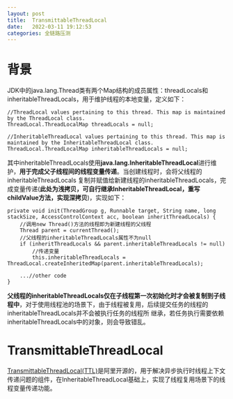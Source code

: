 ```yaml
---
layout: post
title:  TransmittableThreadLocal
date:   2022-03-11 19:12:53
categories: 全链路压测
---
```


# 背景

JDK中的java.lang.Thread类有两个Map结构的成员属性：threadLocals和inheritableThreadLocals，用于维护线程的本地变量，定义如下：

```
//ThreadLocal values pertaining to this thread. This map is maintained by the ThreadLocal class. 
ThreadLocal.ThreadLocalMap threadLocals = null;

//InheritableThreadLocal values pertaining to this thread. This map is maintained by the InheritableThreadLocal class.
ThreadLocal.ThreadLocalMap inheritableThreadLocals = null;
```

其中inheritableThreadLocals使用**java.lang.InheritableThreadLocal**进行维护，**用于完成父子线程间的线程变量传递**。当创建线程时，会将父线程的inheritableThreadLocals
复制并赋值给新建线程的inheritableThreadLocals，完成变量传递(**此处为浅拷贝，可自行继承InheritableThreadLocal，重写childValue方法，实现深拷贝**)，实现如下：

```
private void init(ThreadGroup g, Runnable target, String name, long stackSize, AccessControlContext acc, boolean inheritThreadLocals) {
    //调用new Thread()方法的线程即为新建线程的父线程   
    Thread parent = currentThread();
    //父线程的inheritableThreadLocals属性不为null
    if (inheritThreadLocals && parent.inheritableThreadLocals != null)
        //传递变量
        this.inheritableThreadLocals = ThreadLocal.createInheritedMap(parent.inheritableThreadLocals);
    
    ...//other code
}
```

**父线程的inheritableThreadLocals仅在子线程第一次初始化时才会被复制到子线程中**，对于使用线程池的场景下，由于线程被复用，后续提交任务的线程的inheritableThreadLocals并不会被执行任务的线程所
继承，若任务执行需要依赖inheritableThreadLocals中的对象，则会导致错乱。

# TransmittableThreadLocal

[TransmittableThreadLocal(TTL)](https://github.com/alibaba/transmittable-thread-local )是阿里开源的，用于解决异步执行时线程上下文传递问题的组件，在InheritableThreadLocal基础上，实现了线程复用场景下的线程变量传递功能。











